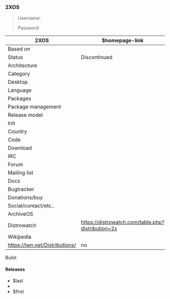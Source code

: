 ### 2XOS

>
>

> Username:
>
> Password:

| 2XOS | $homepage-link |
|--------------------|--|
| Based on           |  |
| Status             | Discontinued |
| Architecture       |  |
| Category           |  |
| Desktop            |  |
| Language           |  |
| Packages           |  |
| Package management |  |
| Release model      |  |
| Init               |  |
| Country            |  |
| Code |  |
| Download |  |
| IRC |  |
| Forum |  |
| Mailing list |  |
| Docs |  |
| Bugtracker |  |
| Donations/buy |  |
| Social/contact/etc.. |  |
| ArchiveOS |  |
| Distrowatch | https://distrowatch.com/table.php?distribution=2x |
| Wikipedia |  |
| https://lwn.net/Distributions/ | no |

Build: 

#### Releases

* $last
* 
* $first


